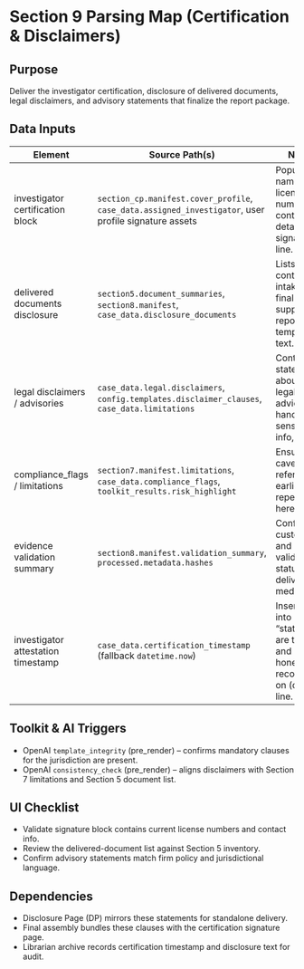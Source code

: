 ﻿# Section 9 Parsing Map (Certification & Disclaimers)

## Purpose
Deliver the investigator certification, disclosure of delivered documents, legal disclaimers, and advisory statements that finalize the report package.

## Data Inputs
| Element                                | Source Path(s)                                                                                         | Notes |
|----------------------------------------|--------------------------------------------------------------------------------------------------------|-------|
| investigator certification block       | `section_cp.manifest.cover_profile`, `case_data.assigned_investigator`, user profile signature assets | Populates name, license numbers, contact details, and signature line. |
| delivered documents disclosure         | `section5.document_summaries`, `section8.manifest`, `case_data.disclosure_documents`                  | Lists contract, intake form, final report, supporting reports per template text. |
| legal disclaimers / advisories         | `case_data.legal.disclaimers`, `config.templates.disclaimer_clauses`, `case_data.limitations`          | Contains statements about non-legal advice, handling of sensitive info, etc. |
| compliance_flags / limitations         | `section7.manifest.limitations`, `case_data.compliance_flags`, `toolkit_results.risk_highlight`        | Ensures caveats referenced earlier are repeated here. |
| evidence validation summary            | `section8.manifest.validation_summary`, `processed.metadata.hashes`                                     | Confirms custody and validation status of delivered media. |
| investigator attestation timestamp     | `case_data.certification_timestamp` (fallback `datetime.now`)                                           | Inserted into “statements are true and honest… recorded on (date)” line. |

## Toolkit & AI Triggers
- OpenAI `template_integrity` (pre_render) – confirms mandatory clauses for the jurisdiction are present.
- OpenAI `consistency_check` (pre_render) – aligns disclaimers with Section 7 limitations and Section 5 document list.

## UI Checklist
- Validate signature block contains current license numbers and contact info.
- Review the delivered-document list against Section 5 inventory.
- Confirm advisory statements match firm policy and jurisdictional language.

## Dependencies
- Disclosure Page (DP) mirrors these statements for standalone delivery.
- Final assembly bundles these clauses with the certification signature page.
- Librarian archive records certification timestamp and disclosure text for audit.
